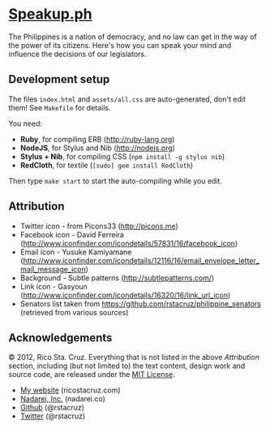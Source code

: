 # [Speakup.ph](http://speakup.ph)

The Philippines is a nation of democracy, and no law can get in the way of the
power of its citizens. Here's how you can speak your mind and influence the
decisions of our legislators.

Development setup
-----------------

The files `index.html` and `assets/all.css` are auto-generated, don't edit them!
See `Makefile` for details.

You need:

 * __Ruby__, for compiling ERB (http://ruby-lang.org)
 * __NodeJS__, for Stylus and Nib (http://nodejs.org)
 * __Stylus + Nib__, for compiling CSS (`npm install -g stylus nib`)
 * __RedCloth__, for textile (`[sudo] gem install RedCloth`)

Then type `make start` to start the auto-compiling while you edit.

Attribution
-----------

 * Twitter icon - from Picons33 (http://picons.me)
 * Facebook icon - David Ferreira 
 (http://www.iconfinder.com/icondetails/57831/16/facebook_icon)
 * Email icon - Yusuke Kamiyamane 
 (http://www.iconfinder.com/icondetails/12116/16/email_envelope_letter_mail_message_icon)
 * Background - Subtle patterns (http://subtlepatterns.com/)
 * Link icon - Gasyoun 
 (http://www.iconfinder.com/icondetails/16320/16/link_url_icon)
 * Senators list taken from https://github.com/rstacruz/philippine_senators
 (retrieved from various sources)

Acknowledgements
----------------

© 2012, Rico Sta. Cruz. Everything that is not listed in the above *Attribution*
section, including (but not limited to) the text content, design work and source
code, are released under the [MIT License].

[MIT License]: http://www.opensource.org/licenses/mit-license.php

 * [My website](http://ricostacruz.com) (ricostacruz.com)
 * [Nadarei, Inc.](http://nadarei.co) (nadarei.co)
 * [Github](http://github.com/rstacruz) (@rstacruz)
 * [Twitter](http://twitter.com/rstacruz) (@rstacruz)

